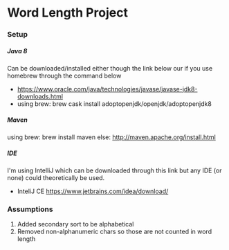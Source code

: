 # Word Length Project

### Setup

##### Java 8
Can be downloaded/installed either though the link below our if you use homebrew through the command below
 - https://www.oracle.com/java/technologies/javase/javase-jdk8-downloads.html
 - using brew: brew cask install adoptopenjdk/openjdk/adoptopenjdk8
 
##### Maven
 using brew:  brew install maven
 else: http://maven.apache.org/install.html
 

##### IDE
I'm using IntelliJ which can be downloaded through this link but any IDE (or none) could theoretically be used.
- InteliJ CE https://www.jetbrains.com/idea/download/
 
 

### Assumptions
1) Added secondary sort to be alphabetical 
2) Removed non-alphanumeric chars so those are not counted in word length

